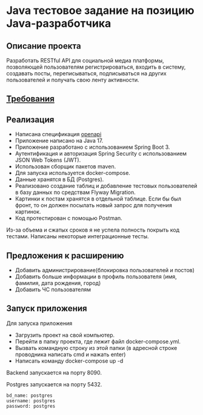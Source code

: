 # Java тестовое задание на позицию Java-разработчика

## Описание проекта
Разработать RESTful API для социальной медиа платформы,
позволяющей пользователям регистрироваться, входить в систему, создавать
посты, переписываться, подписываться на других пользователей и получать
свою ленту активности.

## [Требования](https://docs.yandex.ru/docs/view?url=ya-disk-public%3A%2F%2FObc2qTw61nAUx3n4jZL5jG0yUQHpjOIcOvxwbgQzg3k2r%2BX5iXlAIsTSkseu%2BLOHq%2FJ6bpmRyOJonT3VoXnDag%3D%3D%3A%2F%D0%A2%D0%97%20java.docx&name=%D0%A2%D0%97%20java.docx)

## Реализация
- Написана спецификация [openapi](https://github.com/DariaSuntcova/Social-network/blob/main/OpenApi.yml)
- Приложение написано на Java 17.
- Приложение разработано с использованием Spring Boot 3.
- Аутентификация и авторизация  Spring Security с использованием JSON Web Tokens (JWT).
- Использован сборщик пакетов maven.
- Для запуска используется docker-compose.
- Данные хранятся в БД (Postgres).
- Реализовано создание таблиц и добавление тестовых пользователей в базу данных по средствам Flyway Migration.
- Картинки к постам хранятся в отдельной таблице. Если бы был фронт, то он должен посылать новый запрос для получения картинок.
- Код протестирован с помощью Postman.

Из-за объема и сжатых сроков я не успела полность покрыть код тестами. Написаны некоторые интеграционные тесты.
 

## Предложения к расширению
- Добавить администрирование(блокировка пользователей и постов)
- Добавить больше информации в профиль пользователя (имя, фамилия, дата рождения, город)
- Добавить ЧС пользователям
## Запуск приложения
Для запуска приложения
- Загрузить проект на свой компьютер.
- Перейти в папку проекта, где лежит файл docker-compose.yml.
- Вызвать командную строку из этой папки (в адресной строке проводника написать cmd и нажать enter)
- Написать команду docker-compose up -d

Backend запускается на порту 8090.

Postgres запускается на порту 5432.

    bd_name: postgres
    username: postgres
    password: postgres